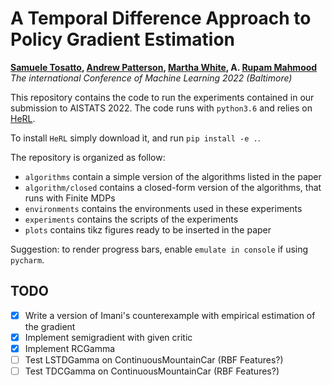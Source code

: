 A Temporal Difference Approach to Policy Gradient Estimation
===

__[Samuele Tosatto](https://samueletoatto.com), [Andrew Patterson](https://andnp.github.io/), [Martha White](https://webdocs.cs.ualberta.ca/~whitem/), A. [Rupam Mahmood](https://armahmood.github.io/)__
*The international Conference of Machine Learning 2022 (Baltimore)*


This repository contains the code to run the experiments contained in our submission to AISTATS 2022.
The code runs with `python3.6` and relies on [HeRL](https://github.com/SamuelePolimi/HeRL).

To install `HeRL` simply download it, and run `pip install -e .`.

The repository is organized as follow: 
- `algorithms` contain a simple version of the algorithms listed in the paper
- `algorithm/closed` contains a closed-form version of the algorithms, that runs with Finite MDPs
- `environments` contains the environments used in these experiments
- `experiments` contains the scripts of the experiments
- `plots` contains tikz figures ready to be inserted in the paper

Suggestion: to render progress bars, enable `emulate in console` if using `pycharm`.

TODO
--

- [x] Write a version of Imani's counterexample with empirical estimation of the gradient
- [x] Implement semigradient with given critic
- [x] Implement RCGamma
- [ ] Test LSTDGamma on ContinuousMountainCar (RBF Features?)
- [ ] Test TDCGamma on ContinuousMountainCar (RBF Features?)
